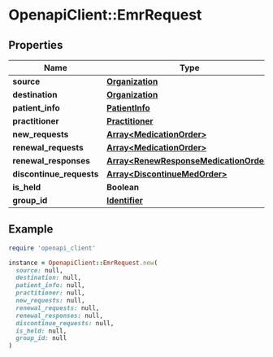 # OpenapiClient::EmrRequest

## Properties

| Name | Type | Description | Notes |
| ---- | ---- | ----------- | ----- |
| **source** | [**Organization**](Organization.md) |  |  |
| **destination** | [**Organization**](Organization.md) |  |  |
| **patient_info** | [**PatientInfo**](PatientInfo.md) |  |  |
| **practitioner** | [**Practitioner**](Practitioner.md) |  |  |
| **new_requests** | [**Array&lt;MedicationOrder&gt;**](MedicationOrder.md) |  | [optional] |
| **renewal_requests** | [**Array&lt;MedicationOrder&gt;**](MedicationOrder.md) |  | [optional] |
| **renewal_responses** | [**Array&lt;RenewResponseMedicationOrder&gt;**](RenewResponseMedicationOrder.md) |  | [optional] |
| **discontinue_requests** | [**Array&lt;DiscontinueMedOrder&gt;**](DiscontinueMedOrder.md) |  | [optional] |
| **is_held** | **Boolean** |  | [optional] |
| **group_id** | [**Identifier**](Identifier.md) |  | [optional] |

## Example

```ruby
require 'openapi_client'

instance = OpenapiClient::EmrRequest.new(
  source: null,
  destination: null,
  patient_info: null,
  practitioner: null,
  new_requests: null,
  renewal_requests: null,
  renewal_responses: null,
  discontinue_requests: null,
  is_held: null,
  group_id: null
)
```

